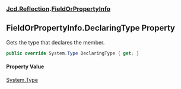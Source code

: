 ### [Jcd.Reflection](Jcd.Reflection.md 'Jcd.Reflection').[FieldOrPropertyInfo](FieldOrPropertyInfo.md 'Jcd.Reflection.FieldOrPropertyInfo')

## FieldOrPropertyInfo.DeclaringType Property

Gets the type that declares the member.

```csharp
public override System.Type DeclaringType { get; }
```

#### Property Value
[System.Type](https://docs.microsoft.com/en-us/dotnet/api/System.Type 'System.Type')